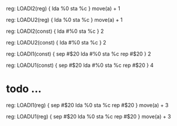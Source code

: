 reg: LOADI2(reg) {
    lda %0
    sta %c
}  move(a) + 1


reg: LOADU2(reg)  {
    lda %0
    sta %c
}  move(a) + 1

reg: LOADI2(const) {
    lda #%0
    sta %c
} 2


reg: LOADU2(const)  {
    lda #%0
    sta %c
} 2


reg: LOADI1(const) {
    sep #$20
    lda #%0
    sta %c
    rep #$20
} 2

reg: LOADU1(const) {
    sep #$20
    lda #%0
    sta %c
    rep #$20
} 4

# todo ...
reg: LOADI1(reg)  {
    sep #$20
    lda %0
    sta %c
    rep #$20
}  move(a) + 3

reg: LOADU1(reg)  {
    sep #$20
    lda %0
    sta %c
    rep #$20
}  move(a) + 3
